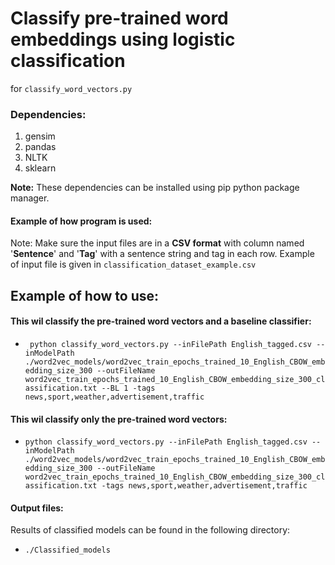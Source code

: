 # Classify pre-trained word embeddings using logistic classification

for `classify_word_vectors.py`

### Dependencies:
1. gensim
2. pandas
3. NLTK
4. sklearn

**Note:** These dependencies can be installed using pip python package manager.

#### Example of how program is used:

Note: Make sure the input files are in a **CSV format** with column named '**Sentence**' and '**Tag**' with a sentence string and tag in each row. Example of input file is given in `classification_dataset_example.csv`

## Example of how to use:


#### This wil classify the pre-trained word vectors and a baseline classifier:
* ` python classify_word_vectors.py --inFilePath English_tagged.csv --inModelPath ./word2vec_models/word2vec_train_epochs_trained_10_English_CBOW_embedding_size_300 --outFileName word2vec_train_epochs_trained_10_English_CBOW_embedding_size_300_classification.txt --BL 1 -tags news,sport,weather,advertisement,traffic`

#### This wil classify only the pre-trained word vectors:

* `python classify_word_vectors.py --inFilePath English_tagged.csv --inModelPath ./word2vec_models/word2vec_train_epochs_trained_10_English_CBOW_embedding_size_300 --outFileName word2vec_train_epochs_trained_10_English_CBOW_embedding_size_300_classification.txt -tags news,sport,weather,advertisement,traffic
`

#### Output files:

Results of classified models can be found in the following directory:
* `./Classified_models`
